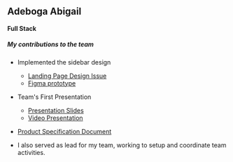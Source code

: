 ## Adeboga Abigail
 __Full Stack__

##### My contributions to the team

* Implemented the sidebar design<br>
    - [Landing Page Design Issue](https://github.com/zuri-training/kk-website/issues/5 )
    - [Figma prototype](https://www.figma.com/proto/GbL8dOnV9ar6MsEAtfGyoa/kampus-connect-drafts?page-id=549%3A433&node-id=1065%3A2176&viewport=1409%2C987%2C0.03&scaling=min-zoom&starting-point-node-id=1014%3A9418)

* Team's First Presentation
    - [Presentation Slides](https://docs.google.com/presentation/d/1gDi0xBiDlnt38Ym833Uv0QLTDE9hvZmIw44bzeeOa8s/edit?usp=sharing)
    - [Video Presentation]()
    
* [Product Specification Document](https://docs.google.com/document/d/1-2hAKm4z0ft01SypVbUByGNq8XA0VfJL_pu-GjMCwa0/edit?usp=sharing) <br>

* I also served as lead for my team, working to setup and coordinate team activities.
